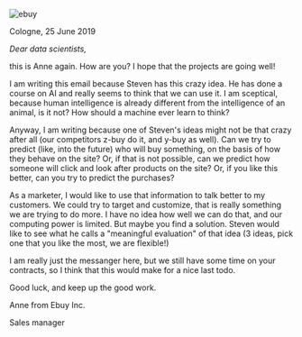 ![ebuy](../ebuy.jpg)

Cologne, 25 June 2019

_Dear data scientists,_

this is Anne again. How are you? I hope that the projects are going well!

I am writing this email because Steven has this crazy idea. He has done a course on AI and really seems to think that we can use it. I am sceptical, because human intelligence is already different from the intelligence of an animal, is it not? How should a machine ever learn to think? 

Anyway, I am writing because one of Steven's ideas might not be that crazy after all (our competitors z-buy do it, and y-buy as well). Can we try to predict (like, into the future) who will buy something, on the basis of how they behave on the site? Or, if that is not possible, can we predict how someone will click and look after products on the site? Or, if you like this better, can you try to predict the purchases?

As a marketer, I would like to use that information to talk better to my customers. We could try to target and customize, that is really something we are trying to do more. I have no idea how well we can do that, and our computing power is limited. But maybe you find a solution. Steven would like to see what he calls a "meaningful evaluation" of that idea (3 ideas, pick one that you like the most, we are flexible!)

I am really just the messanger here, but we still have some time on your contracts, so I think that this would make for a nice last todo.

Good luck, and keep up the good work.

Anne from Ebuy Inc.

Sales manager